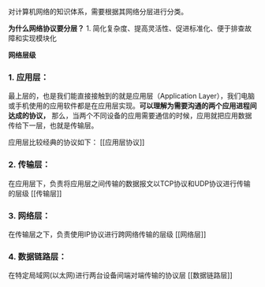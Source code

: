 对计算机网络的知识体系，需要根据其网络分层进行分类。

**为什么网络协议要分层？**
1. 简化复杂度、提高灵活性、促进标准化、便于排查故障和实现模块化

**网络层级**

### 1. **应用层：**

最上层的，也是我们能直接接触到的就是应用层（Application Layer），我们电脑或手机使用的应用软件都是在应用层实现。**可以理解为需要沟通的两个应用进程间达成的协议，** 那么，当两个不同设备的应用需要通信的时候，应用就把应用数据传给下一层，也就是传输层。

应用层比较经典的协议如下：
[[应用层协议]]

### 2. **传输层：**
在应用层下，负责将应用层之间传输的数据报文以TCP协议和UDP协议进行传输的层级
[[传输层]]

### 3. **网络层：**

在传输层之下，负责使用IP协议进行跨网络传输的层级
[[网络层]]

### 4. **数据链路层：**

在特定局域网(以太网)进行两台设备间端对端传输的协议层
[[数据链路层]]
